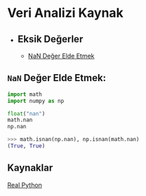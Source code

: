 # Veri Analizi Kaynak

<!-- TOC -->

- ## Eksik Değerler
  - [NaN Değer Elde Etmek](#NaN-değer-elde-etmek:)

<!-- /TOC -->

## `NaN` Değer Elde Etmek:

```python
import math
import numpy as np

float("nan")
math.nan
np.nan

>>> math.isnan(np.nan), np.isnan(math.nan)
(True, True)
```

## Kaynaklar

[Real Python](https://realpython.com/)

